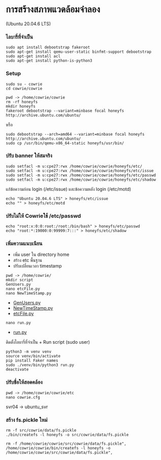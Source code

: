 # การสร้างสภาพแวดล้อมจำลอง 
(Ubuntu 20.04.6 LTS)
### ไลบารี่ที่จำเป็น
```
sudo apt install debootstrap fakeroot
sudo apt-get install qemu-user-static binfmt-support debootstrap
sudo apt-get install acl
sudo apt-get install python-is-python3
```
### Setup
```
sudo su - cowrie
cd cowrie/cowrie
```
```
pwd -> /home/cowrie/cowrie
rm -rf honeyfs
mkdir honeyfs
fakeroot debootstrap --variant=minbase focal honeyfs http://archive.ubuntu.com/ubuntu/
```
หรือ
```
sudo debootstrap --arch=amd64 --variant=minbase focal honeyfs http://archive.ubuntu.com/ubuntu/
sudo cp /usr/bin/qemu-x86_64-static honeyfs/usr/bin/
```
### ปรับ banner ให้สมจริง
```
sudo setfacl -m u:cpe27:rwx /home/cowrie/cowrie/honeyfs/etc/
sudo setfacl -m u:cpe27:rwx /home/cowrie/cowrie/honeyfs/etc/issue
sudo setfacl -m u:cpe27:rwx /home/cowrie/cowrie/honeyfs/etc/passwd
sudo setfacl -m u:cpe27:rwx /home/cowrie/cowrie/honeyfs/etc/shadow
```
แก้ข้อความก่อน login (/etc/issue) และข้อความหลัง login (/etc/motd)
```
echo "Ubuntu 20.04.6 LTS" > honeyfs/etc/issue
echo "" > honeyfs/etc/motd
```

### ปรับไม่ให้ Cowrieใช้ /etc/passwd 
```
echo "root:x:0:0:root:/root:/bin/bash" > honeyfs/etc/passwd
echo "root:*:19000:0:99999:7:::" > honeyfs/etc/shadow
```

### เพิ่มความแนบเนียน
- เพิ่ม user ใน directory home
- สร้าง etc พื้นฐาน
- ปรับเปลี่ยนเวลา timestamp
```
pwd -> /home/cowrie/
mkdir script
GenUsers.py
nano etcFile.py
nano NewTimeStamp.py
```
* [GenUsers.py](/Plugin/Cowrie/script/GenUsers.py)
* [NewTimeStamp.py](/Plugin/Cowrie/script/NewTimeStamp.py)
* [etcFile.py](/Plugin/Cowrie/script/etcFile.py)
```
nano run.py
```
* [run.py](/Plugin/Cowrie/script/run.py)

ติดตั้งไลบารี่ที่จำเป็น + Run script (sudo user) 
```
python3 -m venv venv
source venv/bin/activate
pip install Faker names
sudo ./venv/bin/python3 run.py
deactivate
```

### ปรับชื่อให้สอดคล้อง
```
pwd -> /home/cowrie/cowrie/etc
nano cowrie.cfg
```
svr04 -> ubuntu_svr

### สร้าง fs.pickle ใหม่
```
rm -f src/cowrie/data/fs.pickle
./bin/createfs -l honeyfs -o src/cowrie/data/fs.pickle

rm -f /home/cowrie/cowrie/src/cowrie/data/fs.pickle",
/home/cowrie/cowrie/bin/createfs -l honeyfs -o /home/cowrie/cowrie/src/cowrie/data/fs.pickle",
```

